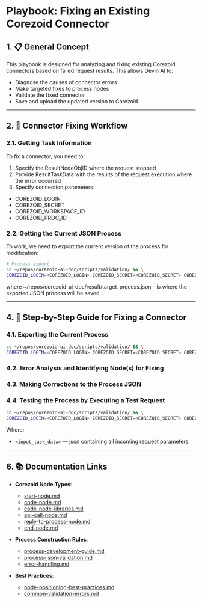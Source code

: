 # Playbook: Fixing an Existing Corezoid Connector

## 1. 📋 General Concept

This playbook is designed for analyzing and fixing existing Corezoid connectors based on failed request results. This allows Devin AI to:

- Diagnose the causes of connector errors
- Make targeted fixes to process nodes
- Validate the fixed connector
- Save and upload the updated version to Corezoid

---

## 2. 📂 Connector Fixing Workflow

### 2.1. Getting Task Information

To fix a connector, you need to:
1. Specify the ResultNodeObjID where the request stopped
2. Provide ResultTaskData with the results of the request execution where the error occurred
3. Specify connection parameters:
- COREZOID_LOGIN
- COREZOID_SECRET
- COREZOID_WORKSPACE_ID
- COREZOID_PROC_ID

### 2.2. Getting the Current JSON Process

To work, we need to export the current version of the process for modification:

```bash
# Process export
cd ~/repos/corezoid-ai-doc/scripts/validation/ && \
COREZOID_LOGIN=<COREZOID_LOGIN> COREZOID_SECRET=<COREZOID_SECRET> COREZOID_WORKSPACE_ID=<COREZOID_WORKSPACE_ID> COREZOID_PROC_ID=<COREZOID_PROC_ID> convctl.sh get ~/repos/corezoid-ai-doc/result/target_process.json
```
where ~/repos/corezoid-ai-doc/result/target_process.json - is where the exported JSON process will be saved

---

## 4. 🔧 Step-by-Step Guide for Fixing a Connector

### 4.1. Exporting the Current Process

```bash
cd ~/repos/corezoid-ai-doc/scripts/validation/ && \
COREZOID_LOGIN=<COREZOID_LOGIN> COREZOID_SECRET=<COREZOID_SECRET> COREZOID_WORKSPACE_ID=<COREZOID_WORKSPACE_ID> COREZOID_PROC_ID=<COREZOID_PROC_ID> convctl.sh get ~/repos/corezoid-ai-doc/result/target_process.json
```

### 4.2. Error Analysis and Identifying Node(s) for Fixing


### 4.3. Making Corrections to the Process JSON

### 4.4. Testing the Process by Executing a Test Request

```bash
cd ~/repos/corezoid-ai-doc/scripts/validation/ && \
COREZOID_LOGIN=<COREZOID_LOGIN> COREZOID_SECRET=<COREZOID_SECRET> COREZOID_WORKSPACE_ID=<COREZOID_WORKSPACE_ID> COREZOID_PROC_ID=<COREZOID_PROC_ID> convctl.sh run ~/repos/corezoid-ai-doc/result/target_process.json '<input_task_data>'
```
Where:

- `<input_task_data>` — json containing all incoming request parameters.


---


## 6. 📚 Documentation Links

- **Corezoid Node Types**:
  - [start-node.md](./src/nodes/start-node.md)
  - [code-node.md](./src/nodes/code-node.md)
  - [code-node-libraries.md](./src/nodes/code-node-libraries.md)
  - [api-call-node.md](./src/nodes/api-call-node.md)
  - [reply-to-process-node.md](./src/nodes/reply-to-process-node.md)
  - [end-node.md](./src/nodes/end-node.md)

- **Process Construction Rules**:
  - [process-development-guide.md](./src/process/process-development-guide.md)
  - [process-json-validation.md](./src/process/process-json-validation.md)
  - [error-handling.md](./src/process/error-handling.md)

- **Best Practices**:
  - [node-positioning-best-practices.md](./src/process/node-positioning-best-practices.md?ref_type=heads)
  - [common-validation-errors.md](./src/process/common-validation-errors.md)